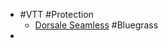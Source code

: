- #VTT #Protection
	- [Dorsale Seamless](https://www.vojomag.com/test-dorsale-bluegrass-seamless-le-confort-sans-concession/) #Bluegrass
-